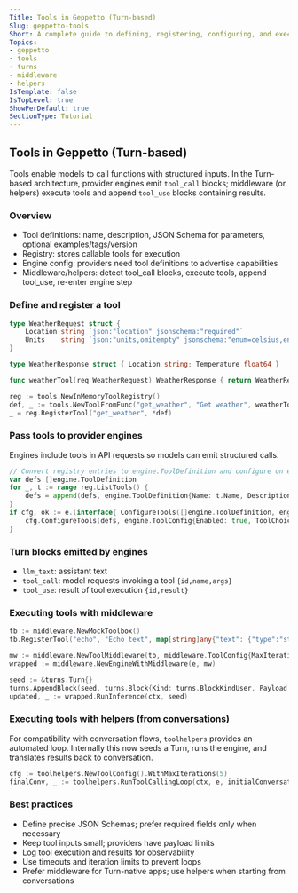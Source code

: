```yaml
---
Title: Tools in Geppetto (Turn-based)
Slug: geppetto-tools
Short: A complete guide to defining, registering, configuring, and executing tools with Turns
Topics:
- geppetto
- tools
- turns
- middleware
- helpers
IsTemplate: false
IsTopLevel: true
ShowPerDefault: true
SectionType: Tutorial
---
```


## Tools in Geppetto (Turn-based)

Tools enable models to call functions with structured inputs. In the Turn-based architecture, provider engines emit `tool_call` blocks; middleware (or helpers) execute tools and append `tool_use` blocks containing results.

### Overview

- Tool definitions: name, description, JSON Schema for parameters, optional examples/tags/version
- Registry: stores callable tools for execution
- Engine config: providers need tool definitions to advertise capabilities
- Middleware/helpers: detect tool_call blocks, execute tools, append tool_use, re-enter engine step

### Define and register a tool

```go
type WeatherRequest struct {
    Location string `json:"location" jsonschema:"required"`
    Units    string `json:"units,omitempty" jsonschema:"enum=celsius,enum=fahrenheit,default=celsius"`
}

type WeatherResponse struct { Location string; Temperature float64 }

func weatherTool(req WeatherRequest) WeatherResponse { return WeatherResponse{Location: req.Location, Temperature: 22} }

reg := tools.NewInMemoryToolRegistry()
def, _ := tools.NewToolFromFunc("get_weather", "Get weather", weatherTool)
_ = reg.RegisterTool("get_weather", *def)
```

### Pass tools to provider engines

Engines include tools in API requests so models can emit structured calls.

```go
// Convert registry entries to engine.ToolDefinition and configure on engine (if supported)
var defs []engine.ToolDefinition
for _, t := range reg.ListTools() {
    defs = append(defs, engine.ToolDefinition{Name: t.Name, Description: t.Description, Parameters: t.Parameters})
}
if cfg, ok := e.(interface{ ConfigureTools([]engine.ToolDefinition, engine.ToolConfig) }); ok {
    cfg.ConfigureTools(defs, engine.ToolConfig{Enabled: true, ToolChoice: engine.ToolChoiceAuto, MaxParallelTools: 1})
}
```

### Turn blocks emitted by engines

- `llm_text`: assistant text
- `tool_call`: model requests invoking a tool `{id,name,args}`
- `tool_use`: result of tool execution `{id,result}`

### Executing tools with middleware

```go
tb := middleware.NewMockToolbox()
tb.RegisterTool("echo", "Echo text", map[string]any{"text": {"type":"string"}}, func(ctx context.Context, args map[string]any) (any, error) { return args["text"], nil })

mw := middleware.NewToolMiddleware(tb, middleware.ToolConfig{MaxIterations: 5})
wrapped := middleware.NewEngineWithMiddleware(e, mw)

seed := &turns.Turn{}
turns.AppendBlock(seed, turns.Block{Kind: turns.BlockKindUser, Payload: map[string]any{"text": "Use echo with 'hello'"}})
updated, _ := wrapped.RunInference(ctx, seed)
```

### Executing tools with helpers (from conversations)

For compatibility with conversation flows, `toolhelpers` provides an automated loop. Internally this now seeds a Turn, runs the engine, and translates results back to conversation.

```go
cfg := toolhelpers.NewToolConfig().WithMaxIterations(5)
finalConv, _ := toolhelpers.RunToolCallingLoop(ctx, e, initialConversation, reg, cfg)
```

### Best practices

- Define precise JSON Schemas; prefer required fields only when necessary
- Keep tool inputs small; providers have payload limits
- Log tool execution and results for observability
- Use timeouts and iteration limits to prevent loops
- Prefer middleware for Turn-native apps; use helpers when starting from conversations


